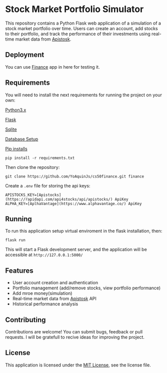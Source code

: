 # Stock Market Portfolio Simulator

This repository contains a Python Flask web application of a simulation of a stock market portfolio over time. Users can create an account, add stocks to their portfolio, and track the performance of their investments using real-time market data from [Apistosk](https://rapidapi.com/api4stocks/api/apistocks/).

## Deployment

You can use [Finance](http://yoaquin.pythonanywhere.com/) app in here for testing it.

## Requirements

You will need to install the next requirements for running the project on your own:

[Python3.x](https://www.python.org/downloads/)

[Flask](https://flask.palletsprojects.com/en/2.2.x/installation/)

[Sqlite](https://sqlite.org/index.html)

[Database Setup](./DATABASE.MD)

[Pip installs](./requirements.txt)
```
pip install -r requirements.txt
```

Then clone the repository:
```
git clone https://github.com/YoAquinJs/cs50finance.git finance
```

Create a `.env` file for storing the api keys:
```
APISTOCKS_KEY=[Apistocks](https://rapidapi.com/api4stocks/api/apistocks/) ApiKey
ALPHA_KEY=[AplhaVantage](https://www.alphavantage.co/) ApiKey
```

## Running 

To run this application setup virtual enviroment in the flask installation, then:
```
flask run
```

This will start a Flask development server, and the application will be accessible at `http://127.0.0.1:5000/`

## Features

- User account creation and authentication
- Portfolio management (add/remove stocks, view portfolio performance)
- Add mroe money(simulation) 
- Real-time market data from [Apistosk](https://rapidapi.com/api4stocks/api/apistocks/) API
- Historical performance analysis

## Contributing

Contributions are welcome! You can submit bugs, feedback or pull requests. I will be gratefull to recive ideas for improving the project.

## License

This application is licensed under the [MIT License](https://opensource.org/licenses/MIT), see the license file.

